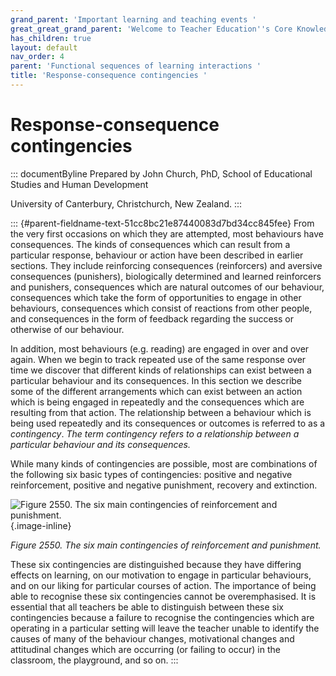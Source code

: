 ```yaml
---
grand_parent: 'Important learning and teaching events '
great_great_grand_parent: 'Welcome to Teacher Education''s Core Knowledge and Skills.'
has_children: true
layout: default
nav_order: 4
parent: 'Functional sequences of learning interactions '
title: 'Response-consequence contingencies '
---
```

# Response-consequence contingencies 


::: documentByline
Prepared by John Church, PhD, School of Educational Studies and Human
Development

University of Canterbury, Christchurch, New Zealand.
:::

::: {#parent-fieldname-text-51cc8bc21e87440083d7bd34cc845fee}
From the very first occasions on which they are attempted, most
behaviours have consequences. The kinds of consequences which can result
from a particular response, behaviour or action have been described in
earlier sections. They include reinforcing consequences (reinforcers)
and aversive consequences (punishers), biologically determined and
learned reinforcers and punishers, consequences which are natural
outcomes of our behaviour, consequences which take the form of
opportunities to engage in other behaviours, consequences which consist
of reactions from other people, and consequences in the form of feedback
regarding the success or otherwise of our behaviour.

In addition, most behaviours (e.g. reading) are engaged in over and over
again. When we begin to track repeated use of the same response over
time we discover that different kinds of relationships can exist between
a particular behaviour and its consequences. In this section we describe
some of the different arrangements which can exist between an action
which is being engaged in repeatedly and the consequences which are
resulting from that action. The relationship between a behaviour which
is being used repeatedly and its consequences or outcomes is referred to
as a *contingency*. *The term contingency refers to a relationship
between a particular behaviour and its consequences.*

While many kinds of contingencies are possible, most are combinations of
the following six basic types of contingencies: positive and negative
reinforcement, positive and negative punishment, recovery and
extinction.

![Figure 2550. The six main contingencies of reinforcement and
punishment.](../../../../../assets/images/TECKSFig2550.png "Figure 2550. The six main contingencies of reinforcement and punishment."){.image-inline}

*Figure 2550. The six main contingencies of reinforcement and
punishment.*

These six contingencies are distinguished because they have differing
effects on learning, on our motivation to engage in particular
behaviours, and on our liking for particular courses of action. The
importance of being able to recognise these six contingencies cannot be
overemphasised. It is essential that all teachers be able to distinguish
between these six contingencies because a failure to recognise the
contingencies which are operating in a particular setting will leave the
teacher unable to identify the causes of many of the behaviour changes,
motivational changes and attitudinal changes which are occurring (or
failing to occur) in the classroom, the playground, and so on.
:::
